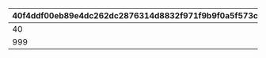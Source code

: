 |40f4ddf00eb89e4dc262dc2876314d8832f971f9b9f0a5f573ca14db732a4455|dbd2f9d1997967b718c05f168e8f1410e1f95edd129e3dfd427540ee158f69f6|bda4025de9a85e2f4987ba207df463fc08728de257e25a41ef4fa8a2d926ec65|0258230bafe334562fc7acb0d0d316acd6a98a086be2ef871815a6c55c316899|44f80c578a668281d50622bbf015542d4ccec692e52722e290144660993798a1|
| --- | --- | --- | --- | --- |
|40|1|2|9|1|
|999|1|2|10|2|
